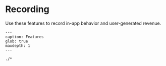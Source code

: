 # Recording

Use these features to record in-app behavior and user-generated revenue.

```{toctree}
---
caption: Features
glob: true
maxdepth: 1
---

./*

```

